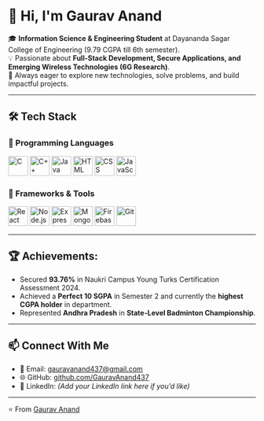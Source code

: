 # 👋 Hi, I'm Gaurav Anand  

🎓 **Information Science & Engineering Student** at Dayananda Sagar College of Engineering (9.79 CGPA till 6th semester).  
💡 Passionate about **Full-Stack Development, Secure Applications, and Emerging Wireless Technologies (6G Research)**.  
🚀 Always eager to explore new technologies, solve problems, and build impactful projects.  

---

## 🛠️ Tech Stack

### 🔹 Programming Languages
<p>
  <img src="https://cdn.jsdelivr.net/gh/devicons/devicon/icons/c/c-original.svg" alt="C" width="40" height="40"/>
  <img src="https://cdn.jsdelivr.net/gh/devicons/devicon/icons/cplusplus/cplusplus-original.svg" alt="C++" width="40" height="40"/>
  <img src="https://cdn.jsdelivr.net/gh/devicons/devicon/icons/java/java-original.svg" alt="Java" width="40" height="40"/>
  <img src="https://cdn.jsdelivr.net/gh/devicons/devicon/icons/html5/html5-original.svg" alt="HTML" width="40" height="40"/>
  <img src="https://cdn.jsdelivr.net/gh/devicons/devicon/icons/css3/css3-original.svg" alt="CSS" width="40" height="40"/>
  <img src="https://cdn.jsdelivr.net/gh/devicons/devicon/icons/javascript/javascript-original.svg" alt="JavaScript" width="40" height="40"/>
</p>

### 🔹 Frameworks & Tools
<p>
  <img src="https://cdn.jsdelivr.net/gh/devicons/devicon/icons/react/react-original.svg" alt="React" width="40" height="40"/>
  <img src="https://cdn.jsdelivr.net/gh/devicons/devicon/icons/nodejs/nodejs-original.svg" alt="Node.js" width="40" height="40"/>
  <img src="https://cdn.jsdelivr.net/gh/devicons/devicon/icons/express/express-original.svg" alt="Express.js" width="40" height="40"/>
  <img src="https://cdn.jsdelivr.net/gh/devicons/devicon/icons/mongodb/mongodb-original.svg" alt="MongoDB" width="40" height="40"/>
  <img src="https://cdn.jsdelivr.net/gh/devicons/devicon/icons/firebase/firebase-plain.svg" alt="Firebase" width="40" height="40"/>
  <img src="https://cdn.jsdelivr.net/gh/devicons/devicon/icons/git/git-original.svg" alt="Git" width="40" height="40"/>
</p>

---
## 🏆 Achievements:
  - Secured **93.76%** in Naukri Campus Young Turks Certification Assessment 2024.  
  - Achieved a **Perfect 10 SGPA** in Semester 2 and currently the **highest CGPA holder** in department.  
  - Represented **Andhra Pradesh** in **State-Level Badminton Championship**.  

---

## 📫 Connect With Me
- 📧 Email: [gauravanand437@gmail.com](mailto:gauravanand437@gmail.com)  
- 🌐 GitHub: [github.com/GauravAnand437](https://github.com/GauravAnand437)  
- 💼 LinkedIn: *(Add your LinkedIn link here if you’d like)*  

---
⭐️ From [Gaurav Anand](https://github.com/GauravAnand437)
